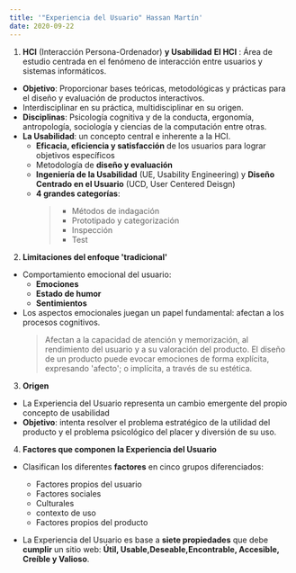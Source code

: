 ```yaml
--- 
title: '"Experiencia del Usuario" Hassan Martín'
date: 2020-09-22
---
```


1. **HCI** (Interacción Persona-Ordenador) **y Usabilidad**
**El HCI** : Área de estudio centrada en el fenómeno de interacción entre usuarios y sistemas informáticos. 
* **Objetivo**: Proporcionar bases teóricas, metodológicas y prácticas para el diseño y evaluación de productos interactivos. 
* Interdisciplinar en su práctica, multidisciplinar en su origen.
* **Disciplinas**: Psicología cognitiva y de la conducta, ergonomía, antropología, sociología y ciencias de la computación entre otras.
* **La Usabilidad**:  un concepto central e inherente a la HCI.
    * **Eficacia, eficiencia y satisfacción** de los usuarios para lograr objetivos específicos
    * Metodología de **diseño y evaluación**
    * **Ingeniería de la Usabilidad** (UE, Usability Engineering) y **Diseño Centrado en el Usuario** (UCD, User Centered Deisgn)
    * **4 grandes categorías**: 
       > * Métodos de indagación
       > * Prototipado y categorización
       > * Inspección
       > * Test

2. **Limitaciones del enfoque 'tradicional'**
* Comportamiento emocional del usuario: 
    * **Emociones**
    * **Estado de humor** 
    * **Sentimientos**
* Los aspectos emocionales juegan un papel fundamental: afectan a los procesos cognitivos. 
    > Afectan a la capacidad de atención y memorización, al rendimiento del usuario y a su valoración del producto.
    > El diseño de un producto puede evocar emociones de forma explícita, expresando 'afecto'; o implícita, a través de su estética.


3. **Origen** 
* La Experiencia del Usuario representa un cambio emergente del propio concepto de usabilidad
* **Objetivo**:  intenta resolver el problema estratégico de la utilidad del producto y el problema psicológico del placer y diversión de su uso.


4. **Factores que componen la Experiencia del Usuario**
* Clasifican los diferentes **factores** en cinco grupos diferenciados: 
    * Factores propios del usuario
    * Factores sociales
    * Culturales
    * contexto de uso 
    * Factores propios del producto 
    
* La Experiencia del Usuario es base a **siete propiedades** que debe **cumplir** un sitio web: **Útil, Usable,Deseable,Encontrable, Accesible, Creíble y Valioso**.










